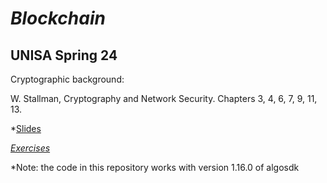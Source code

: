 # *Blockchain*
## UNISA Spring 24 ##

Cryptographic background:

W. Stallman, Cryptography and Network Security. Chapters 3, 4, 6, 7, 9, 11, 13. 

*[Slides](./Slides)

*[Exercises](./EserciziBlockchain.pdf)*

*Note: the code in this repository works with version 1.16.0 of algosdk


